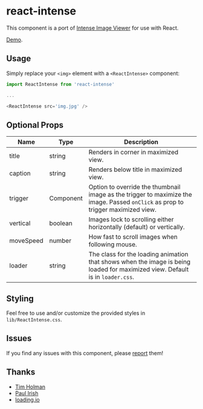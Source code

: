 # react-intense

This component is a port of [Intense Image Viewer](http://tholman.com/intense-images/) for use with React.

[Demo](https://bryce.io/react-intense).

## Usage

Simply replace your `<img>` element with a `<ReactIntense>` component:

```javascript
import ReactIntense from 'react-intense'

...

<ReactIntense src='img.jpg' />
```

## Optional Props

Name | Type | Description
--- | --- | ---
title | string | Renders in corner in maximized view.
caption | string | Renders below title in maximized view.
trigger | Component<any> | Option to override the thumbnail image as the trigger to maximize the image. Passed `onClick` as prop to trigger maximized view.
vertical | boolean | Images lock to scrolling either horizontally (default) or vertically.
moveSpeed | number | How fast to scroll images when following mouse.
loader | string | The class for the loading animation that shows when the image is being loaded for maximized view. Default is in `loader.css`.

## Styling

Feel free to use and/or customize the provided styles in `lib/ReactIntense.css`.

## Issues

 If you find any issues with this component, please [report](https://github.com/brycedorn/react-intense/issues) them!

## Thanks
* [Tim Holman](https://github.com/tholman)
* [Paul Irish](https://gist.github.com/paulirish/1579671)
* [loading.io](http://loading.io)